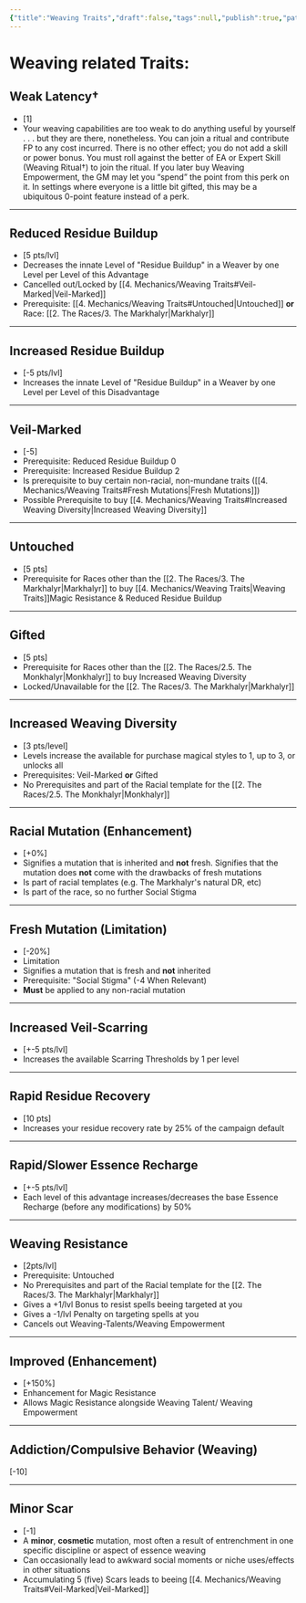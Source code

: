 ```yaml
---
{"title":"Weaving Traits","draft":false,"tags":null,"publish":true,"path":"4. Mechanics/Weaving Traits.md","permalink":"/4-mechanics/weaving-traits/","PassFrontmatter":true}
---
```


# Weaving related Traits:

## Weak Latency†
- [1]
- Your weaving capabilities are too weak to do anything useful by yourself . . . but they are there, nonetheless. You can join a ritual and contribute FP to any cost incurred. There is no other effect; you do not add a skill or power bonus. You must roll against the better of EA or Expert Skill (Weaving Ritual†) to join the ritual. If you later buy Weaving Empowerment, the GM may let you “spend” the point from this perk on it. In settings where everyone is a little bit gifted, this may be a ubiquitous 0-point feature instead of a perk.

---
## Reduced Residue Buildup
- [5 pts/lvl]
- Decreases the innate Level of "Residue Buildup" in a Weaver by one Level per Level of this Advantage
- Cancelled out/Locked by [[4. Mechanics/Weaving Traits#Veil-Marked\|Veil-Marked]]
- Prerequisite: [[4. Mechanics/Weaving Traits#Untouched\|Untouched]] **or** Race: [[2. The Races/3. The Markhalyr\|Markhalyr]]

---
## Increased Residue Buildup
- [-5 pts/lvl]
- Increases the innate Level of "Residue Buildup" in a Weaver by one Level per Level of this Disadvantage

---
## Veil-Marked
- [-5]
- Prerequisite: Reduced Residue Buildup 0
- Prerequisite: Increased Residue Buildup 2
- Is prerequisite to buy certain non-racial, non-mundane traits ([[4. Mechanics/Weaving Traits#Fresh Mutations\|Fresh Mutations]])
- Possible Prerequisite to buy [[4. Mechanics/Weaving Traits#Increased Weaving Diversity\|Increased Weaving Diversity]]

---
## Untouched
- [5 pts]
- Prerequisite for Races other than the [[2. The Races/3. The Markhalyr\|Markhalyr]] to buy [[4. Mechanics/Weaving Traits\|Weaving Traits]]Magic Resistance & Reduced Residue Buildup

---
## Gifted
- [5 pts]
- Prerequisite for Races other than the [[2. The Races/2.5. The Monkhalyr\|Monkhalyr]] to buy Increased Weaving Diversity
- Locked/Unavailable for the [[2. The Races/3. The Markhalyr\|Markhalyr]]

---
## Increased Weaving Diversity
- [3 pts/level]
- Levels increase the available for purchase magical styles to 1, up to 3, or unlocks all
- Prerequisites: Veil-Marked **or** Gifted
- No Prerequisites and part of the Racial template for the [[2. The Races/2.5. The Monkhalyr\|Monkhalyr]]

---
## Racial Mutation (Enhancement)
- [+0%]
- Signifies a mutation that is inherited and **not** fresh. Signifies that the mutation does **not** come with the drawbacks of fresh mutations
- Is part of racial templates (e.g. The Markhalyr's natural DR, etc)
- Is part of the race, so no further Social Stigma

---
## Fresh Mutation (Limitation)
- [-20%]
- Limitation
- Signifies a mutation that is fresh and **not** inherited
-  Prerequisite: "Social Stigma" (-4 When Relevant)
- **Must** be applied to any non-racial mutation

---
## Increased Veil-Scarring
- [+-5 pts/lvl]
- Increases the available Scarring Thresholds by 1 per level

---
## Rapid Residue Recovery
- [10 pts]
- Increases your residue recovery rate by 25% of the campaign default

---
## Rapid/Slower Essence Recharge
- [+-5 pts/lvl]
- Each level of this advantage increases/decreases the base Essence Recharge (before any modifications) by 50%

---
## Weaving Resistance
- [2pts/lvl]
- Prerequisite: Untouched
- No Prerequisites and part of the Racial template for the [[2. The Races/3. The Markhalyr\|Markhalyr]]
- Gives a +1/lvl Bonus to resist spells beeing targeted at you
- Gives a -1/lvl Penalty on targeting spells at you
- Cancels out Weaving-Talents/Weaving Empowerment

---
## Improved (Enhancement)
- [+150%]
- Enhancement for Magic Resistance
- Allows Magic Resistance alongside Weaving Talent/ Weaving Empowerment

---
## Addiction/Compulsive Behavior (Weaving)
[-10]

---
## Minor Scar
- [-1]
- A **minor**, **cosmetic** mutation, most often a result of entrenchment in one specific discipline or aspect of essence weaving
- Can occasionally lead to awkward social moments or niche uses/effects in other situations
- Accumulating 5 (five) Scars leads to beeing [[4. Mechanics/Weaving Traits#Veil-Marked\|Veil-Marked]]

